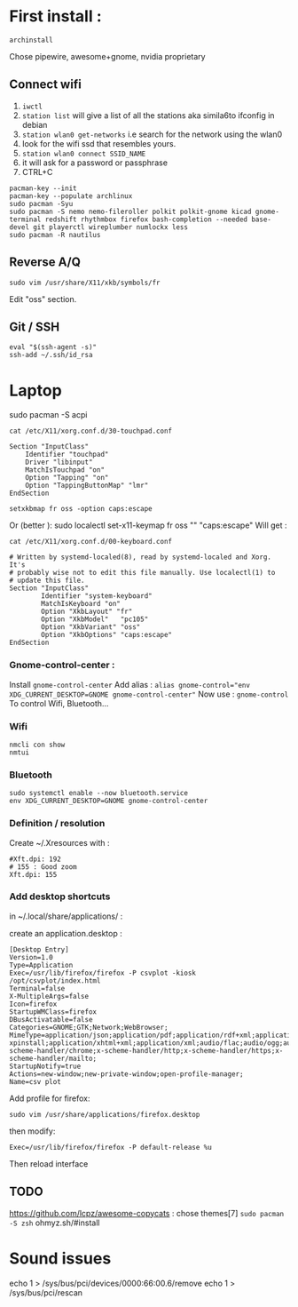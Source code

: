 # First install :

`archinstall`

Chose pipewire, awesome+gnome, nvidia proprietary

## Connect wifi

1. `iwctl`
2. `station list` will give a list of all the stations aka simila6to ifconfig in debian
3. `station wlan0 get-networks` i.e search for the network using the wlan0
4. look for the wifi ssd that resembles yours. 
5. `station wlan0 connect SSID_NAME`
6. it will ask for a password or passphrase 
7. CTRL+C 

```
pacman-key --init
pacman-key --populate archlinux
sudo pacman -Syu
sudo pacman -S nemo nemo-fileroller polkit polkit-gnome kicad gnome-terminal redshift rhythmbox firefox bash-completion --needed base-devel git playerctl wireplumber numlockx less
sudo pacman -R nautilus
```

## Reverse A/Q

    sudo vim /usr/share/X11/xkb/symbols/fr

Edit "oss" section.

## Git / SSH

```
eval "$(ssh-agent -s)"
ssh-add ~/.ssh/id_rsa
```

# Laptop

sudo pacman -S acpi

    cat /etc/X11/xorg.conf.d/30-touchpad.conf
    
```
Section "InputClass"
    Identifier "touchpad"
    Driver "libinput"
    MatchIsTouchpad "on"
    Option "Tapping" "on"
    Option "TappingButtonMap" "lmr"
EndSection
```

    setxkbmap fr oss -option caps:escape
Or (better ): 
    sudo localectl set-x11-keymap fr oss "" "caps:escape"
Will get :

    cat /etc/X11/xorg.conf.d/00-keyboard.conf
    
```
# Written by systemd-localed(8), read by systemd-localed and Xorg. It's
# probably wise not to edit this file manually. Use localectl(1) to
# update this file.
Section "InputClass"
        Identifier "system-keyboard"
        MatchIsKeyboard "on"
        Option "XkbLayout" "fr"
        Option "XkbModel"   "pc105"
        Option "XkbVariant" "oss"
        Option "XkbOptions" "caps:escape"
EndSection
```

### Gnome-control-center :

Install `gnome-control-center`
Add alias : 
    `alias gnome-control="env XDG_CURRENT_DESKTOP=GNOME gnome-control-center"`
Now use :
    `gnome-control`
To control Wifi, Bluetooth…

### Wifi

```
nmcli con show
nmtui
```

### Bluetooth

```
sudo systemctl enable --now bluetooth.service
env XDG_CURRENT_DESKTOP=GNOME gnome-control-center
```

### Definition / resolution

Create ~/.Xresources with :
```
#Xft.dpi: 192
# 155 : Good zoom
Xft.dpi: 155
```

### Add desktop shortcuts 

in ~/.local/share/applications/ :

create an application.desktop :

```
[Desktop Entry]
Version=1.0
Type=Application
Exec=/usr/lib/firefox/firefox -P csvplot -kiosk /opt/csvplot/index.html
Terminal=false
X-MultipleArgs=false
Icon=firefox
StartupWMClass=firefox
DBusActivatable=false
Categories=GNOME;GTK;Network;WebBrowser;
MimeType=application/json;application/pdf;application/rdf+xml;application/rss+xml;application/x-xpinstall;application/xhtml+xml;application/xml;audio/flac;audio/ogg;audio/webm;image/avif;image/gif;image/jpeg;image/png;image/svg+xml;image/webp;text/html;text/xml;video/ogg;video/webm;x-scheme-handler/chrome;x-scheme-handler/http;x-scheme-handler/https;x-scheme-handler/mailto;
StartupNotify=true
Actions=new-window;new-private-window;open-profile-manager;
Name=csv plot
```

Add profile for firefox:

```
sudo vim /usr/share/applications/firefox.desktop 
```

then modify:

```
Exec=/usr/lib/firefox/firefox -P default-release %u
```

Then reload interface

## TODO 
https://github.com/lcpz/awesome-copycats : chose themes[7]
`sudo pacman -S zsh`
ohmyz.sh/#install

# Sound issues

echo 1 > /sys/bus/pci/devices/0000\:66\:00.6/remove
echo 1 > /sys/bus/pci/rescan

